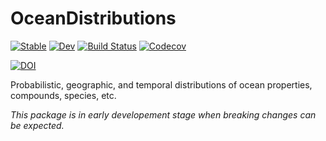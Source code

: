 # OceanDistributions

[![Stable](https://img.shields.io/badge/docs-stable-blue.svg)](https://gaelforget.github.io/OceanDistributions.jl/stable)
[![Dev](https://img.shields.io/badge/docs-dev-blue.svg)](https://gaelforget.github.io/OceanDistributions.jl/dev)
[![Build Status](https://travis-ci.org/gaelforget/OceanDistributions.jl.svg?branch=master)](https://travis-ci.org/gaelforget/OceanDistributions.jl)
[![Codecov](https://codecov.io/gh/gaelforget/OceanDistributions.jl/branch/master/graph/badge.svg)](https://codecov.io/gh/gaelforget/OceanDistributions.jl)

[![DOI](https://zenodo.org/badge/240949850.svg)](https://zenodo.org/badge/latestdoi/240949850)

Probabilistic, geographic, and temporal distributions of ocean properties, compounds, species, etc. 

_This package is in early developement stage when breaking changes can be expected._
